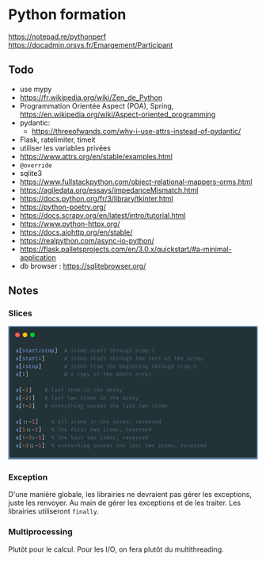 # Python formation

https://notepad.re/pythonperf
https://docadmin.orsys.fr/Emargement/Participant

## Todo

- use mypy
- https://fr.wikipedia.org/wiki/Zen_de_Python
- Programmation Orientée Aspect (POA), Spring, https://en.wikipedia.org/wiki/Aspect-oriented_programming
- pydantic:
    - https://threeofwands.com/why-i-use-attrs-instead-of-pydantic/
- Flask, ratelimiter, timeit
- utiliser les variables privées
- https://www.attrs.org/en/stable/examples.html
- `@override`
- sqlite3
- https://www.fullstackpython.com/object-relational-mappers-orms.html
- https://agiledata.org/essays/impedanceMismatch.html
- https://docs.python.org/fr/3/library/tkinter.html
- https://python-poetry.org/
- https://docs.scrapy.org/en/latest/intro/tutorial.html
- https://www.python-httpx.org/
- https://docs.aiohttp.org/en/stable/
- https://realpython.com/async-io-python/
- https://flask.palletsprojects.com/en/3.0.x/quickstart/#a-minimal-application
- db browser : https://sqlitebrowser.org/

## Notes

### Slices

![slices operation](./images/slices.PNG)

### Exception

D'une manière globale, les librairies ne devraient pas gérer les exceptions, juste les renvoyer.
Au main de gérer les exceptions et de les traiter.
Les librairies utiliseront `finally`.

### Multiprocessing

Plutôt pour le calcul. Pour les I/O, on fera plutôt du multithreading.
